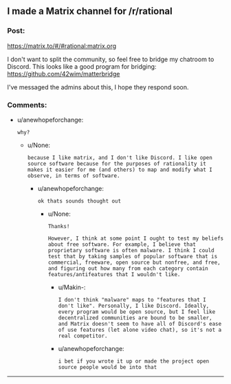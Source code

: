 ## I made a Matrix channel for /r/rational

### Post:

https://matrix.to/#/#rational:matrix.org

I don't want to split the community, so feel free to bridge my chatroom to Discord. This looks like a good program for bridging: https://github.com/42wim/matterbridge

I've messaged the admins about this, I hope they respond soon.

### Comments:

- u/anewhopeforchange:
  ```
  why?
  ```

  - u/None:
    ```
    because I like matrix, and I don't like Discord. I like open source software because for the purposes of rationality it makes it easier for me (and others) to map and modify what I observe, in terms of software.
    ```

    - u/anewhopeforchange:
      ```
      ok thats sounds thought out
      ```

      - u/None:
        ```
        Thanks!

        However, I think at some point I ought to test my beliefs about free software. For example, I believe that proprietary software is often malware. I think I could test that by taking samples of popular software that is commercial, freeware, open source but nonfree, and free, and figuring out how many from each category contain features/antifeatures that I wouldn't like.
        ```

        - u/Makin-:
          ```
          I don't think "malware" maps to "features that I don't like". Personally, I like Discord. Ideally, every program would be open source, but I feel like decentralized communities are bound to be smaller, and Matrix doesn't seem to have all of Discord's ease of use features (let alone video chat), so it's not a real competitor.
          ```

        - u/anewhopeforchange:
          ```
          i bet if you wrote it up or made the project open source people would be into that
          ```

---

